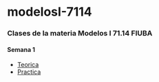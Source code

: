 # modelosI-7114

### Clases de la materia Modelos I 71.14 FIUBA

#### Semana 1
- [Teorica](semana1/teorica.md)
- [Practica](semana1/practica.md)